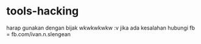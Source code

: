 # tools-hacking
harap gunakan dengan bijak wkwkwkwkw :v
jika ada kesalahan hubungi
fb = fb.com/ivan.n.slengean
